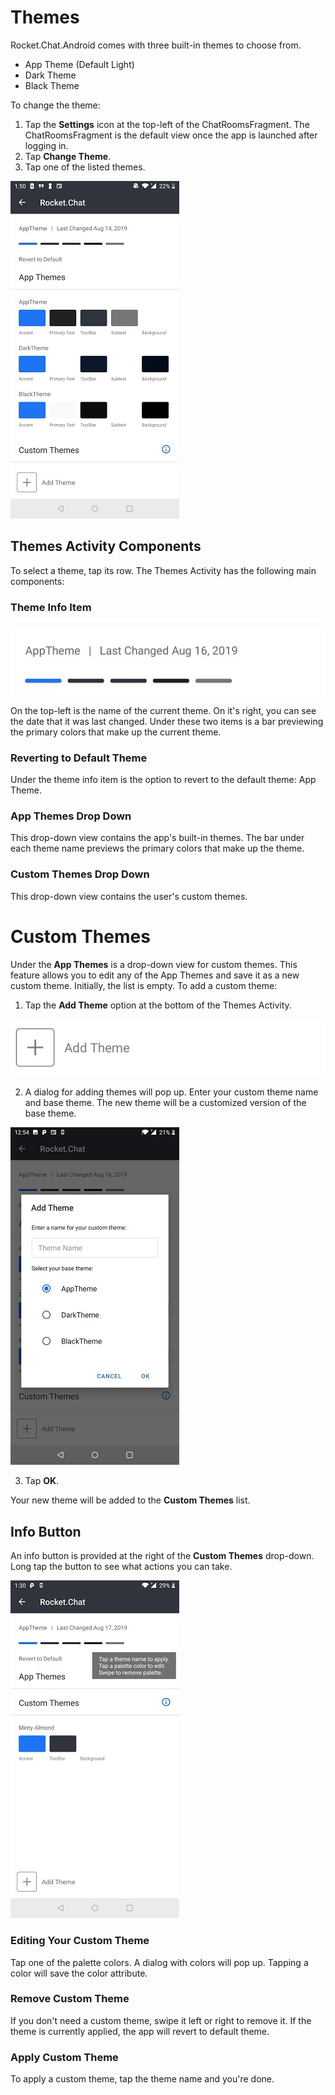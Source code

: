 # Themes

Rocket.Chat.Android comes with three built-in themes to choose from.
* App Theme (Default Light)
* Dark Theme
* Black Theme

To change the theme:

1. Tap the **Settings** icon at the top-left of the ChatRoomsFragment. The ChatRoomsFragment is the default view once the app is launched after logging in.
2. Tap **Change Theme**.
3. Tap one of the listed themes.

![Built-in Themes](images/AppThemes.jpg?raw=true "Built-in Theme")

## Themes Activity Components

To select a theme, tap its row. The Themes Activity has the following main components:

### Theme Info Item

![Theme Info Item](images/ThemeInfoItem.jpg?raw=true "Theme Info Item")

On the top-left is the name of the current theme. On it's right, you can see the date that it was last changed. Under these two items is a bar previewing the primary colors that make up the current theme.

### Reverting to Default Theme

Under the theme info item is the option to revert to the default theme: App Theme.

### App Themes Drop Down

This drop-down view contains the app's built-in themes. The bar under each theme name previews the primary colors that make up the theme.

### Custom Themes Drop Down
This drop-down view contains the user's custom themes.

# Custom Themes

Under the **App Themes** is a drop-down view for custom themes. This feature allows you to edit any of the App Themes and save it as a new custom theme. Initially, the list is empty. To add a custom theme:

1. Tap the **Add Theme** option at the bottom of the Themes Activity.

![Add Theme Button](images/AddThemeButton.jpg?raw=true "Add Theme Button")

2. A dialog for adding themes will pop up. Enter your custom theme name and base theme. The new theme will be a customized version of the base theme. 

![Add Theme Dialog](images/AddNewThemeDialog.jpg?raw=true "Add Theme Dialog")

3. Tap **OK**.

Your new theme will be added to the **Custom Themes** list.

## Info Button

An info button is provided at the right of the **Custom Themes** drop-down. Long tap the button to see what actions you can take.

![Custom Themes Info Button](images/CustomThemesInfoButton.jpg?raw=true "Custom Themes Info Button")

### Editing Your Custom Theme

Tap one of the palette colors. A dialog with colors will pop up. Tapping a color will save the color attribute.

### Remove Custom Theme

If you don't need a custom theme, swipe it left or right to remove it. If the theme is currently applied, the app will revert to default theme.

### Apply Custom Theme

To apply a custom theme, tap the theme name and you're done.
